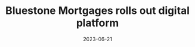 ---
category:
- .nan
date: 2023-06-21
keyword_suggestion: ubuntu install docker
post_inspiration: https://www.mpamag.com/uk/mortgage-industry/technology/bluestone-mortgages-rolls-out-digital-platform/441762
silot_terms: digital automation
title: Bluestone Mortgages rolls out <b>digital</b> platform
---